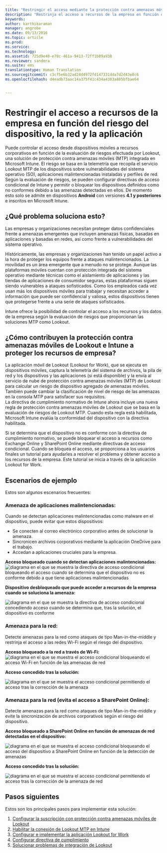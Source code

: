 ```yaml
---
title: "Restringir el acceso mediante la protección contra amenazas móviles | Microsoft Intune"
description: "Restrinja el acceso a recursos de la empresa en función del riesgo del dispositivo, la red y la aplicación."
keywords: 
author: karthikaraman
manager: angrobe
ms.date: 09/13/2016
ms.topic: article
ms.prod: 
ms.service: 
ms.technology: 
ms.assetid: 725d9e40-e70c-461a-9413-72ff1b89a938
ms.reviewer: sandera
ms.suite: ems
translationtype: Human Translation
ms.sourcegitcommit: c3cf5e6b32ad24d4972fd147331dda7d2d43e8c6
ms.openlocfilehash: d4eadb73aac14a375f41c434a4303a885bfbae64


---
```


# Restringir el acceso a recursos de la empresa en función del riesgo del dispositivo, la red y la aplicación
Puede controlar el acceso desde dispositivos móviles a recursos corporativos en función de la evaluación de riesgos efectuada por Lookout, una solución de protección contra amenazas móviles (MTP) integrada en Microsoft Intune. El riesgo se basa en la telemetría que recopila el servicio Lookout MTP de los dispositivos sobre vulnerabilidades del sistema operativo (SO), aplicaciones malintencionadas instaladas y perfiles de red. Según la evaluación de riesgos, se pueden configurar directivas de acceso condicional de Intune y permitir o bloquear los dispositivos definidos como no conformes debido a las amenazas detectadas en ellos.  De momento esto solo se admite en dispositivos **Android** con versiones **4.1 y posteriores** e inscritos en Microsoft Intune.  
## ¿Qué problema soluciona esto?
Las empresas y organizaciones necesitan proteger datos confidenciales frente a amenazas emergentes que incluyen amenazas físicas, basadas en aplicaciones y basadas en redes, así como frente a vulnerabilidades del sistema operativo.

Históricamente, las empresas y organizaciones han tenido un papel activo a la hora de proteger los equipos frente a ataques malintencionados. La movilidad es un área emergente que a menudo no se protege. Aunque las plataformas móviles cuentan con protección integrada del sistema operativo mediante técnicas como el aislamiento de aplicaciones y las tiendas de aplicaciones de consumidor seguras, estas plataformas siguen siendo vulnerables a ataques sofisticados. Como los empleados cada vez usan más los dispositivos móviles para trabajar y necesitan acceder a información que puede ser confidencial y valiosa, estos dispositivos tienen que protegerse frente a una serie de ataques sofisticados.

Intune ofrece la posibilidad de controlar el acceso a los recursos y los datos de la empresa según la evaluación de riesgos que proporcionan las soluciones MTP como Lookout.

## ¿Cómo contribuyen la protección contra amenazas móviles de Lookout e Intune a proteger los recursos de empresa?
La aplicación móvil de Lookout (Lookout for Work), que se ejecuta en dispositivos móviles, captura la telemetría del sistema de archivos, la pila de red y los dispositivos y las aplicaciones (si está disponible) y la envía al servicio de nube de protección contra amenazas móviles (MTP) de Lookout para calcular un riesgo de dispositivo agregado de amenazas móviles. También puede cambiar la clasificación de nivel de riesgo de las amenazas en la consola MTP para satisfacer sus requisitos.  
La directiva de cumplimiento normativo de Intune ahora incluye una nueva regla de protección contra amenazas móviles de Lookout que se basa en la evaluación de riesgos de Lookout MTP. Cuando esta regla está habilitada, Microsoft Intune evalúa la conformidad del dispositivo con la directiva habilitada.

Si se determina que el dispositivo no es conforme con la directiva de cumplimiento normativo, se puede bloquear el acceso a recursos como Exchange Online y SharePoint Online mediante directivas de acceso condicional. Cuando se bloquea el acceso, se proporciona a los usuarios finales un tutorial para ayudarles a resolver el problema y obtener acceso a los recursos de la empresa. Este tutorial se inicia a través de la aplicación Lookout for Work.

## Escenarios de ejemplo
Estos son algunos escenarios frecuentes:
### Amenaza de aplicaciones malintencionadas:
Cuando se detectan aplicaciones malintencionadas como malware en el dispositivo, puede evitar que estos dispositivos:
* Se conecten al correo electrónico corporativo antes de solucionar la amenaza.
* Sincronicen archivos corporativos mediante la aplicación OneDrive para el trabajo.
* Accedan a aplicaciones cruciales para la empresa.

**Acceso bloqueado cuando se detectan aplicaciones malintencionadas:**
![diagrama en el que se muestra la directiva de acceso condicional bloqueando el acceso cuando se determina que el dispositivo no es conforme debido a que tiene aplicaciones malintencionadas](../media/mtp/malicious-apps-blocked.png)

**Dispositivo desbloqueado que puede acceder a recursos de la empresa cuando se soluciona la amenaza:**

![diagrama en el que se muestra la directiva de acceso condicional concediendo acceso cuando se determina que, tras la solución, el dispositivo es conforme](../media/mtp/malicious-apps-unblocked.png)
### Amenaza para la red:
Detecte amenazas para la red como ataques de tipo Man-in-the-middle y restrinja el acceso a las redes Wi-Fi según el riesgo del dispositivo.

**Acceso bloqueado a la red a través de Wi-Fi:**
![diagrama en el que se muestra el acceso condicional bloqueando el acceso Wi-Fi en función de las amenazas de red](../media/mtp/network-wifi-blocked.png)

**Acceso concedido tras la solución:**

![diagrama en el que se muestra el acceso condicional permitiendo el acceso tras la corrección de la amenaza](../media/mtp/network-wifi-unblocked.png)
### Amenaza para la red (evita el acceso a SharePoint Online):

Detecte amenazas para la red como ataques de tipo Man-in-the-middle y evite la sincronización de archivos corporativos según el riesgo del dispositivo.

**Acceso bloqueado a SharePoint Online en función de amenazas de red detectadas en el dispositivo:**

![diagrama en el que se muestra el acceso condicional bloqueando el acceso del dispositivo a SharePoint Online en función de la detección de amenazas](../media/mtp/network-spo-blocked.png)


**Acceso concedido tras la solución:**

![diagrama en el que se muestra el acceso condicional permitiendo el acceso tras la corrección de la amenaza de red](../media/mtp/network-spo-unblocked.png)

## Pasos siguientes
Estos son los principales pasos para implementar esta solución:
1.  [Configurar la suscripción con protección contra amenazas móviles de Lookout](set-up-your-subscription-with-lookout-mtp.md)
2.  [Habilitar la conexión de Lookout MTP en Intune](enable-lookout-mtp-connection-in-intune.md)
3.  [Configurar e implementar la aplicación Lookout for Work](configure-and-deploy-lookout-for-work-apps.md)
4.  [Configurar directiva de cumplimiento](enable-device-threat-protection-rule-in-compliance-policy.md)
5.  [Solucionar problemas de integración de Lookout](http://docs.microsoft.com/en-us/intune/troubleshoot/troubleshooting-lookout-integration)



<!--HONumber=Sep16_HO3-->


